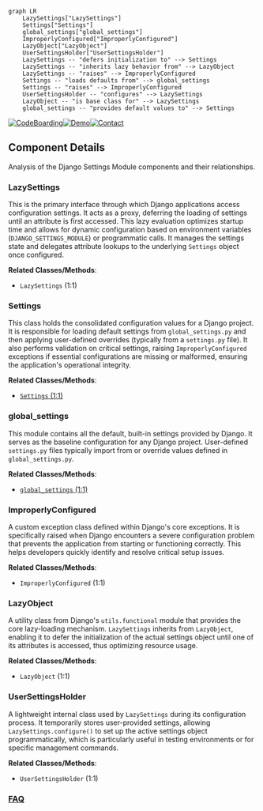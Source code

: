 ```mermaid
graph LR
    LazySettings["LazySettings"]
    Settings["Settings"]
    global_settings["global_settings"]
    ImproperlyConfigured["ImproperlyConfigured"]
    LazyObject["LazyObject"]
    UserSettingsHolder["UserSettingsHolder"]
    LazySettings -- "defers initialization to" --> Settings
    LazySettings -- "inherits lazy behavior from" --> LazyObject
    LazySettings -- "raises" --> ImproperlyConfigured
    Settings -- "loads defaults from" --> global_settings
    Settings -- "raises" --> ImproperlyConfigured
    UserSettingsHolder -- "configures" --> LazySettings
    LazyObject -- "is base class for" --> LazySettings
    global_settings -- "provides default values to" --> Settings
```
[![CodeBoarding](https://img.shields.io/badge/Generated%20by-CodeBoarding-9cf?style=flat-square)](https://github.com/CodeBoarding/GeneratedOnBoardings)[![Demo](https://img.shields.io/badge/Try%20our-Demo-blue?style=flat-square)](https://www.codeboarding.org/demo)[![Contact](https://img.shields.io/badge/Contact%20us%20-%20contact@codeboarding.org-lightgrey?style=flat-square)](mailto:contact@codeboarding.org)

## Component Details

Analysis of the Django Settings Module components and their relationships.

### LazySettings
This is the primary interface through which Django applications access configuration settings. It acts as a proxy, deferring the loading of settings until an attribute is first accessed. This lazy evaluation optimizes startup time and allows for dynamic configuration based on environment variables (`DJANGO_SETTINGS_MODULE`) or programmatic calls. It manages the settings state and delegates attribute lookups to the underlying `Settings` object once configured.


**Related Classes/Methods**:

- `LazySettings` (1:1)


### Settings
This class holds the consolidated configuration values for a Django project. It is responsible for loading default settings from `global_settings.py` and then applying user-defined overrides (typically from a `settings.py` file). It also performs validation on critical settings, raising `ImproperlyConfigured` exceptions if essential configurations are missing or malformed, ensuring the application's operational integrity.


**Related Classes/Methods**:

- <a href="https://github.com/django/django/blob/master/tests/flatpages_tests/settings.py#L1-L1" target="_blank" rel="noopener noreferrer">`Settings` (1:1)</a>


### global_settings
This module contains all the default, built-in settings provided by Django. It serves as the baseline configuration for any Django project. User-defined `settings.py` files typically import from or override values defined in `global_settings.py`.


**Related Classes/Methods**:

- <a href="https://github.com/django/django/blob/master/django/conf/global_settings.py#L1-L1" target="_blank" rel="noopener noreferrer">`global_settings` (1:1)</a>


### ImproperlyConfigured
A custom exception class defined within Django's core exceptions. It is specifically raised when Django encounters a severe configuration problem that prevents the application from starting or functioning correctly. This helps developers quickly identify and resolve critical setup issues.


**Related Classes/Methods**:

- `ImproperlyConfigured` (1:1)


### LazyObject
A utility class from Django's `utils.functional` module that provides the core lazy-loading mechanism. `LazySettings` inherits from `LazyObject`, enabling it to defer the initialization of the actual settings object until one of its attributes is accessed, thus optimizing resource usage.


**Related Classes/Methods**:

- `LazyObject` (1:1)


### UserSettingsHolder
A lightweight internal class used by `LazySettings` during its configuration process. It temporarily stores user-provided settings, allowing `LazySettings.configure()` to set up the active settings object programmatically, which is particularly useful in testing environments or for specific management commands.


**Related Classes/Methods**:

- `UserSettingsHolder` (1:1)




### [FAQ](https://github.com/CodeBoarding/GeneratedOnBoardings/tree/main?tab=readme-ov-file#faq)